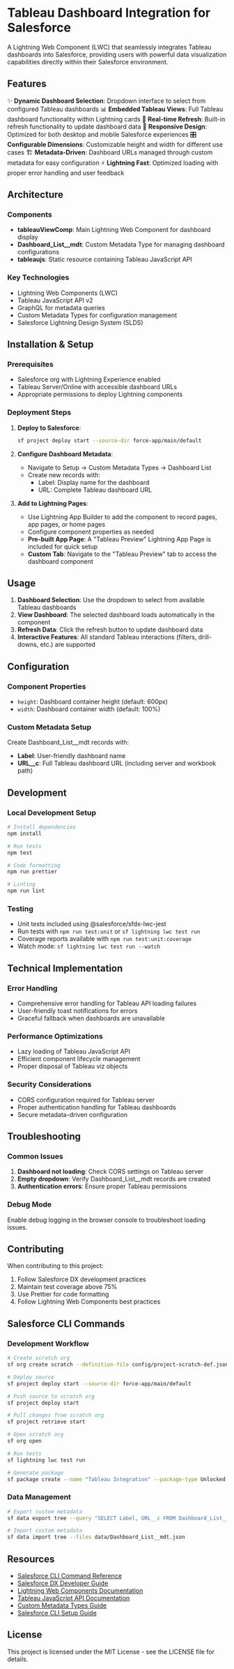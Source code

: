 # Tableau Dashboard Integration for Salesforce

A Lightning Web Component (LWC) that seamlessly integrates Tableau dashboards into Salesforce, providing users with powerful data visualization capabilities directly within their Salesforce environment.

## Features

✨ **Dynamic Dashboard Selection**: Dropdown interface to select from configured Tableau dashboards
📊 **Embedded Tableau Views**: Full Tableau dashboard functionality within Lightning cards
🔄 **Real-time Refresh**: Built-in refresh functionality to update dashboard data
📱 **Responsive Design**: Optimized for both desktop and mobile Salesforce experiences
🎛️ **Configurable Dimensions**: Customizable height and width for different use cases
🏗️ **Metadata-Driven**: Dashboard URLs managed through custom metadata for easy configuration
⚡ **Lightning Fast**: Optimized loading with proper error handling and user feedback

## Architecture

### Components
- **tableauViewComp**: Main Lightning Web Component for dashboard display
- **Dashboard_List__mdt**: Custom Metadata Type for managing dashboard configurations
- **tableaujs**: Static resource containing Tableau JavaScript API

### Key Technologies
- Lightning Web Components (LWC)
- Tableau JavaScript API v2
- GraphQL for metadata queries
- Custom Metadata Types for configuration management
- Salesforce Lightning Design System (SLDS)

## Installation & Setup

### Prerequisites
- Salesforce org with Lightning Experience enabled
- Tableau Server/Online with accessible dashboard URLs
- Appropriate permissions to deploy Lightning components

### Deployment Steps

1. **Deploy to Salesforce**:
   ```bash
   sf project deploy start --source-dir force-app/main/default
   ```

2. **Configure Dashboard Metadata**:
   - Navigate to Setup → Custom Metadata Types → Dashboard List
   - Create new records with:
     - Label: Display name for the dashboard
     - URL: Complete Tableau dashboard URL

3. **Add to Lightning Pages**:
   - Use Lightning App Builder to add the component to record pages, app pages, or home pages
   - Configure component properties as needed
   - **Pre-built App Page**: A "Tableau Preview" Lightning App Page is included for quick setup
   - **Custom Tab**: Navigate to the "Tableau Preview" tab to access the dashboard component

## Usage

1. **Dashboard Selection**: Use the dropdown to select from available Tableau dashboards
2. **View Dashboard**: The selected dashboard loads automatically in the component
3. **Refresh Data**: Click the refresh button to update dashboard data
4. **Interactive Features**: All standard Tableau interactions (filters, drill-downs, etc.) are supported

## Configuration

### Component Properties
- `height`: Dashboard container height (default: 600px)
- `width`: Dashboard container width (default: 100%)

### Custom Metadata Setup
Create Dashboard_List__mdt records with:
- **Label**: User-friendly dashboard name
- **URL__c**: Full Tableau dashboard URL (including server and workbook path)

## Development

### Local Development Setup
```bash
# Install dependencies
npm install

# Run tests
npm test

# Code formatting
npm run prettier

# Linting
npm run lint
```

### Testing
- Unit tests included using @salesforce/sfdx-lwc-jest
- Run tests with `npm run test:unit` or `sf lightning lwc test run`
- Coverage reports available with `npm run test:unit:coverage`
- Watch mode: `sf lightning lwc test run --watch`

## Technical Implementation

### Error Handling
- Comprehensive error handling for Tableau API loading failures
- User-friendly toast notifications for errors
- Graceful fallback when dashboards are unavailable

### Performance Optimizations
- Lazy loading of Tableau JavaScript API
- Efficient component lifecycle management
- Proper disposal of Tableau viz objects

### Security Considerations
- CORS configuration required for Tableau server
- Proper authentication handling for Tableau dashboards
- Secure metadata-driven configuration

## Troubleshooting

### Common Issues
1. **Dashboard not loading**: Check CORS settings on Tableau server
2. **Empty dropdown**: Verify Dashboard_List__mdt records are created
3. **Authentication errors**: Ensure proper Tableau permissions

### Debug Mode
Enable debug logging in the browser console to troubleshoot loading issues.

## Contributing

When contributing to this project:
1. Follow Salesforce DX development practices
2. Maintain test coverage above 75%
3. Use Prettier for code formatting
4. Follow Lightning Web Components best practices

## Salesforce CLI Commands

### Development Workflow
```bash
# Create scratch org
sf org create scratch --definition-file config/project-scratch-def.json --alias tableau-dev

# Deploy source
sf project deploy start --source-dir force-app/main/default

# Push source to scratch org
sf project deploy start

# Pull changes from scratch org
sf project retrieve start

# Open scratch org
sf org open

# Run tests
sf lightning lwc test run

# Generate package
sf package create --name "Tableau Integration" --package-type Unlocked
```

### Data Management
```bash
# Export custom metadata
sf data export tree --query "SELECT Label, URL__c FROM Dashboard_List__mdt" --output-dir data

# Import custom metadata
sf data import tree --files data/Dashboard_List__mdt.json
```

## Resources

- [Salesforce CLI Command Reference](https://developer.salesforce.com/docs/atlas.en-us.sfdx_cli_reference.meta/sfdx_cli_reference/cli_reference.htm)
- [Salesforce DX Developer Guide](https://developer.salesforce.com/docs/atlas.en-us.sfdx_dev.meta/sfdx_dev/sfdx_dev_intro.htm)
- [Lightning Web Components Documentation](https://developer.salesforce.com/docs/component-library/overview/components)
- [Tableau JavaScript API Documentation](https://help.tableau.com/current/api/js_api/en-us/JavaScriptAPI/js_api.htm)
- [Custom Metadata Types Guide](https://developer.salesforce.com/docs/atlas.en-us.custommetadatatypes.meta/custommetadatatypes/)
- [Salesforce CLI Setup Guide](https://developer.salesforce.com/docs/atlas.en-us.sfdx_setup.meta/sfdx_setup/sfdx_setup_install_cli.htm)

## License

This project is licensed under the MIT License - see the LICENSE file for details.
